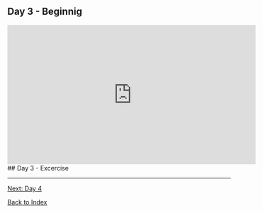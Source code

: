 ## Day 3 - Beginnig

<iframe width="560" height="315"
src="https://www.youtube.com/embed/MUQfKFzIOeU" 
frameborder="0" 
allow="accelerometer; autoplay; encrypted-media; gyroscope; picture-in-picture" 
allowfullscreen></iframe>
## Day 3 - Excercise

---
[Next: Day 4](04-day04.md)

[Back to Index](index.md)